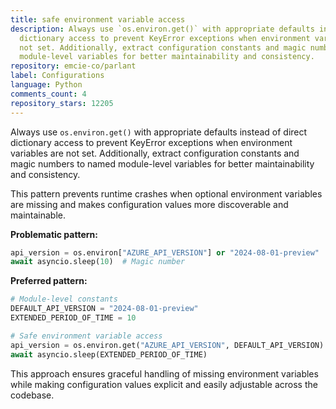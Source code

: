 ```yaml
---
title: safe environment variable access
description: Always use `os.environ.get()` with appropriate defaults instead of direct
  dictionary access to prevent KeyError exceptions when environment variables are
  not set. Additionally, extract configuration constants and magic numbers to named
  module-level variables for better maintainability and consistency.
repository: emcie-co/parlant
label: Configurations
language: Python
comments_count: 4
repository_stars: 12205
---
```


Always use `os.environ.get()` with appropriate defaults instead of direct dictionary access to prevent KeyError exceptions when environment variables are not set. Additionally, extract configuration constants and magic numbers to named module-level variables for better maintainability and consistency.

This pattern prevents runtime crashes when optional environment variables are missing and makes configuration values more discoverable and maintainable.

**Problematic pattern:**
```python
api_version = os.environ["AZURE_API_VERSION"] or "2024-08-01-preview"  # KeyError if not set
await asyncio.sleep(10)  # Magic number
```

**Preferred pattern:**
```python
# Module-level constants
DEFAULT_API_VERSION = "2024-08-01-preview"
EXTENDED_PERIOD_OF_TIME = 10

# Safe environment variable access
api_version = os.environ.get("AZURE_API_VERSION", DEFAULT_API_VERSION)
await asyncio.sleep(EXTENDED_PERIOD_OF_TIME)
```

This approach ensures graceful handling of missing environment variables while making configuration values explicit and easily adjustable across the codebase.